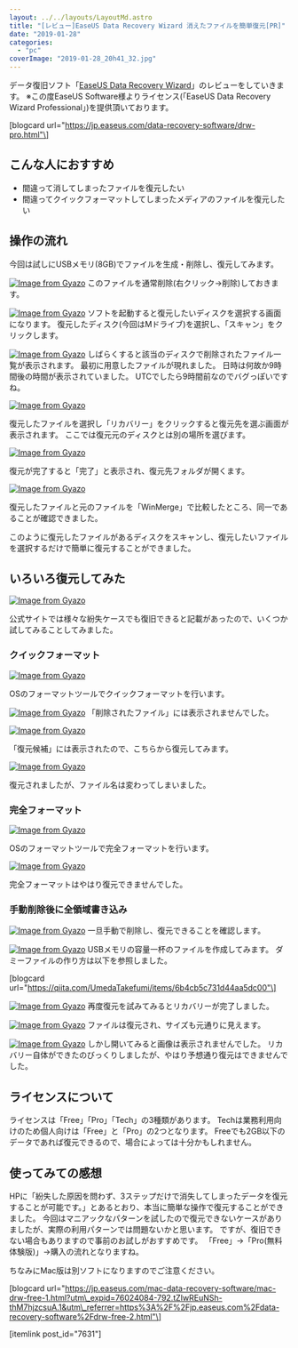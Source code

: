 ```yaml
---
layout: ../../layouts/LayoutMd.astro
title: "[レビュー]EaseUS Data Recovery Wizard 消えたファイルを簡単復元[PR]"
date: "2019-01-28"
categories: 
  - "pc"
coverImage: "2019-01-28_20h41_32.jpg"
---
```


データ復旧ソフト「[EaseUS Data Recovery Wizard](https://jp.easeus.com/data-recovery-software/drw-free.html)」のレビューをしていきます。 ※この度EaseUS Software様よりライセンス(「EaseUS Data Recovery Wizard Professional」)を提供頂いております。

\[blogcard url="https://jp.easeus.com/data-recovery-software/drw-pro.html"\]

## こんな人におすすめ

- 間違って消してしまったファイルを復元したい
- 間違ってクイックフォーマットしてしまったメディアのファイルを復元したい

## 操作の流れ

今回は試しにUSBメモリ(8GB)でファイルを生成・削除し、復元してみます。

[![Image from Gyazo](/wp/images/1e2c4c153065e7d468cbb4aeff647d09.png)](https://gyazo.com/1e2c4c153065e7d468cbb4aeff647d09) このファイルを通常削除(右クリック→削除)しておきます。

[![Image from Gyazo](/wp/images/35d6105dd3a0a3071064272e3b57a6a8.png)](https://gyazo.com/35d6105dd3a0a3071064272e3b57a6a8) ソフトを起動すると復元したいディスクを選択する画面になります。 復元したディスク(今回はMドライブ)を選択し、「スキャン」をクリックします。

[![Image from Gyazo](/wp/images/a58a8a16bea135504365ec1e69157df5.png)](https://gyazo.com/a58a8a16bea135504365ec1e69157df5) しばらくすると該当のディスクで削除されたファイル一覧が表示されます。 最初に用意したファイルが現れました。 日時は何故か9時間後の時間が表示されていました。 UTCでしたら9時間前なのでバグっぽいですね。

[![Image from Gyazo](/wp/images/71d490943b0e90e388ad6403b81a25db.png)](https://gyazo.com/71d490943b0e90e388ad6403b81a25db)

復元したファイルを選択し「リカバリー」をクリックすると復元先を選ぶ画面が表示されます。 ここでは復元元のディスクとは別の場所を選びます。

[![Image from Gyazo](/wp/images/97d0d11ef060ffde6a5602289d3f70f4.png)](https://gyazo.com/97d0d11ef060ffde6a5602289d3f70f4)

復元が完了すると「完了」と表示され、復元先フォルダが開くます。

[![Image from Gyazo](/wp/images/1d025cd48a9aeaa9644c580ac016af6c.jpg)](https://gyazo.com/1d025cd48a9aeaa9644c580ac016af6c)

復元したファイルと元のファイルを「WinMerge」で比較したところ、同一であることが確認できました。

このように復元したファイルがあるディスクをスキャンし、復元したいファイルを選択するだけで簡単に復元することができました。

## いろいろ復元してみた

[![Image from Gyazo](/wp/images/64afabe64e207898ccbcabab92aa1481.png)](https://gyazo.com/64afabe64e207898ccbcabab92aa1481)

公式サイトでは様々な紛失ケースでも復旧できると記載があったので、いくつか試してみることしてみました。

### クイックフォーマット

[![Image from Gyazo](/wp/images/eda267fc50522513672d8a7ed3c796b1.png)](https://gyazo.com/eda267fc50522513672d8a7ed3c796b1)

OSのフォーマットツールでクイックフォーマットを行います。

[![Image from Gyazo](/wp/images/d4ff8812a65f68afa17d3cef05576de3.png)](https://gyazo.com/d4ff8812a65f68afa17d3cef05576de3) 「削除されたファイル」には表示されませんでした。

[![Image from Gyazo](/wp/images/545ade624b31074cdd0e2881796a06a8.png)](https://gyazo.com/545ade624b31074cdd0e2881796a06a8)

「復元候補」には表示されたので、こちらから復元してみます。

[![Image from Gyazo](/wp/images/e1d9922a1fc07a5bdbda5d321e45bf0f.png)](https://gyazo.com/e1d9922a1fc07a5bdbda5d321e45bf0f)

復元されましたが、ファイル名は変わってしまいました。

### 完全フォーマット

[![Image from Gyazo](/wp/images/b5e9823899150549bbb9e6e7dd27d843.png)](https://gyazo.com/b5e9823899150549bbb9e6e7dd27d843)

OSのフォーマットツールで完全フォーマットを行います。

[![Image from Gyazo](/wp/images/c693a196beea600cfc817bfdc843cbba.png)](https://gyazo.com/c693a196beea600cfc817bfdc843cbba)

完全フォーマットはやはり復元できませんでした。

### 手動削除後に全領域書き込み

[![Image from Gyazo](/wp/images/f3babb9c09b56687556e4d5b2651a748.png)](https://gyazo.com/f3babb9c09b56687556e4d5b2651a748) 一旦手動で削除し、復元できることを確認します。

[![Image from Gyazo](/wp/images/4dccd656a9189fea4dcf165840757a52.png)](https://gyazo.com/4dccd656a9189fea4dcf165840757a52) USBメモリの容量一杯のファイルを作成してみます。 ダミーファイルの作り方は以下を参照しました。

\[blogcard url="https://qiita.com/UmedaTakefumi/items/6b4cb5c731d44aa5dc00"\]

[![Image from Gyazo](/wp/images/14c781b156350f471c75e428df4c7feb.png)](https://gyazo.com/14c781b156350f471c75e428df4c7feb) 再度復元を試みてみるとリカバリーが完了しました。

[![Image from Gyazo](/wp/images/622eb4990fc331b513178c95bb35bc9f.png)](https://gyazo.com/622eb4990fc331b513178c95bb35bc9f) ファイルは復元され、サイズも元通りに見えます。

[![Image from Gyazo](/wp/images/cfd21dc641fdb039d8c350a3f2dd92e3.png)](https://gyazo.com/cfd21dc641fdb039d8c350a3f2dd92e3) しかし開いてみると画像は表示されませんでした。 リカバリー自体ができたのびっくりしましたが、やはり予想通り復元はできませんでした。

## ライセンスについて

ライセンスは「Free」「Pro」「Tech」の3種類があります。 Techは業務利用向けのため個人向けは「Free」と「Pro」の2つとなります。 Freeでも2GB以下のデータであれば復元できるので、場合によっては十分かもしれません。

## 使ってみての感想

HPに「紛失した原因を問わず、3ステップだけで消失してしまったデータを復元することが可能です。」とあるとおり、本当に簡単な操作で復元することができました。 今回はマニアックなパターンを試したので復元できないケースがありましたが、実際の利用パターンでは問題ないかと思います。 ですが、復旧できない場合もありますので事前のお試しがおすすめです。 「Free」→「Pro(無料体験版)」→購入の流れとなりますね。

ちなみにMac版は別ソフトになりますのでご注意ください。

\[blogcard url="https://jp.easeus.com/mac-data-recovery-software/mac-drw-free-1.html?utm\_expid=76024084-792.tZIwREuNSh-thM7hjzcsuA.1&utm\_referrer=https%3A%2F%2Fjp.easeus.com%2Fdata-recovery-software%2Fdrw-free-2.html"\]

\[itemlink post\_id="7631"\]
